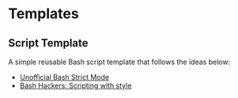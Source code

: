 # Templates

## Script Template
A simple reusable Bash script template that follows the ideas below:
- [Unofficial Bash Strict Mode](http://redsymbol.net/articles/unofficial-bash-strict-mode/)
- [Bash Hackers: Scripting with style](https://wiki.bash-hackers.org/scripting/style)